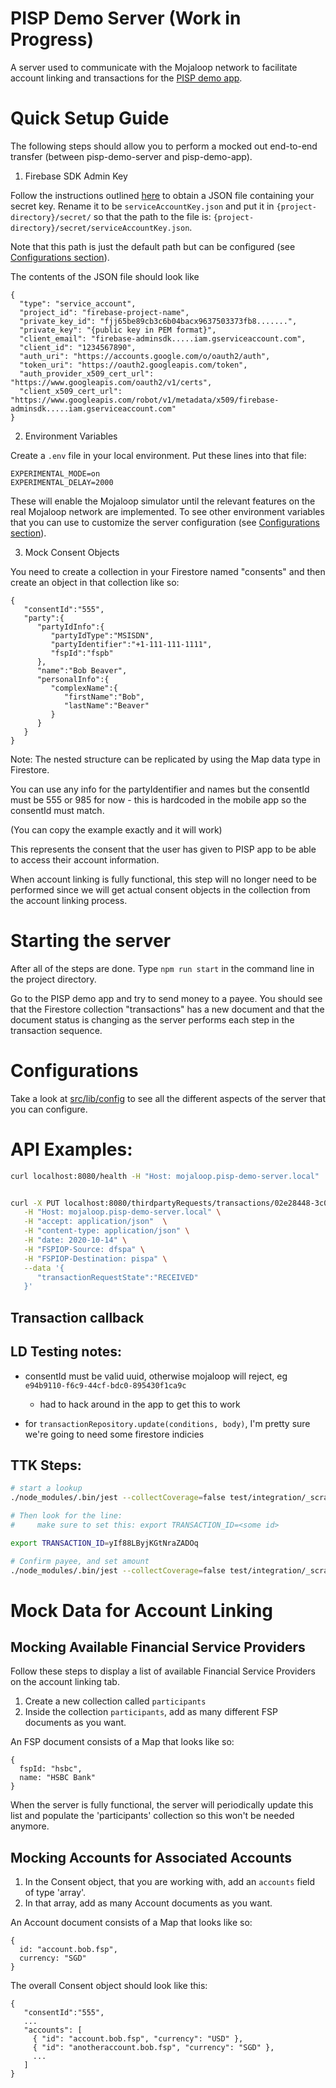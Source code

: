 # PISP Demo Server (Work in Progress)

A server used to communicate with the Mojaloop network to facilitate account linking and transactions for the [PISP demo app](https://github.com/mojaloop/pisp-demo-app-flutter).

# Quick Setup Guide

The following steps should allow you to perform a mocked out end-to-end transfer (between pisp-demo-server and pisp-demo-app).

1. Firebase SDK Admin Key

Follow the instructions outlined [here](https://firebase.google.com/docs/admin/setup) to obtain a JSON file containing your secret key.
Rename it to be `serviceAccountKey.json` and put it in `{project-directory}/secret/` so that the path to the file is: `{project-directory}/secret/serviceAccountKey.json`.

Note that this path is just the default path but can be configured (see [Configurations section](#configurations)).

The contents of the JSON file should look like
```
{
  "type": "service_account",
  "project_id": "firebase-project-name",
  "private_key_id": "fjj65be89cb3c6b04bacx9637503373fb8.......",
  "private_key": "{public key in PEM format}",
  "client_email": "firebase-adminsdk.....iam.gserviceaccount.com",
  "client_id": "1234567890",
  "auth_uri": "https://accounts.google.com/o/oauth2/auth",
  "token_uri": "https://oauth2.googleapis.com/token",
  "auth_provider_x509_cert_url": "https://www.googleapis.com/oauth2/v1/certs",
  "client_x509_cert_url": "https://www.googleapis.com/robot/v1/metadata/x509/firebase-adminsdk.....iam.gserviceaccount.com"
}
```

2. Environment Variables

Create a `.env` file in your local environment.
Put these lines into that file:
```
EXPERIMENTAL_MODE=on
EXPERIMENTAL_DELAY=2000
```
These will enable the Mojaloop simulator until the relevant features on the real Mojaloop network are implemented.
To see other environment variables that you can use to customize the server configuration (see [Configurations section](#configurations)).


3. Mock Consent Objects

You need to create a collection in your Firestore named "consents" and then create an object in that collection like so: 

```
{
   "consentId":"555",
   "party":{
      "partyIdInfo":{
         "partyIdType":"MSISDN",
         "partyIdentifier":"+1-111-111-1111",
         "fspId":"fspb"
      },
      "name":"Bob Beaver",
      "personalInfo":{
         "complexName":{
            "firstName":"Bob",
            "lastName":"Beaver"
         }
      }
   }
}
```

Note: The nested structure can be replicated by using the Map data type in Firestore.

You can use any info for the partyIdentifier and names but the consentId must be 555 or 985 for now - this is hardcoded in the mobile app so the consentId must match.

(You can copy the example exactly and it will work)

This represents the consent that the user has given to PISP app to be able to access their account information. 

When account linking is fully functional, this step will no longer need to be performed since we will get actual consent objects in the collection from the account linking process.

# Starting the server

After all of the steps are done. Type `npm run start` in the command line in the project directory.

Go to the PISP demo app and try to send money to a payee. You should see that the Firestore collection "transactions" has a new document and that the document status is changing as the server performs each step in the transaction sequence.

# Configurations

Take a look at [src/lib/config](https://github.com/mojaloop/pisp-demo-server/blob/master/src/lib/config.ts) to see all the different aspects of the server that you can configure.


# API Examples:

```bash
curl localhost:8080/health -H "Host: mojaloop.pisp-demo-server.local"


curl -X PUT localhost:8080/thirdpartyRequests/transactions/02e28448-3c05-4059-b5f7-d518d0a2d8ea \
   -H "Host: mojaloop.pisp-demo-server.local" \
   -H "accept: application/json"  \
   -H "content-type: application/json" \
   -H "date: 2020-10-14" \
   -H "FSPIOP-Source: dfspa" \
   -H "FSPIOP-Destination: pispa" \
   --data '{
      "transactionRequestState":"RECEIVED"
   }'


```


## Transaction callback

## LD Testing notes:

- consentId must be valid uuid, otherwise mojaloop will reject, eg `e94b9110-f6c9-44cf-bdc0-895430f1ca9c`
   - had to hack around in the app to get this to work

- for `transactionRepository.update(conditions, body)`, I'm pretty sure we're going to need some firestore indicies


## TTK Steps:

```bash
# start a lookup
./node_modules/.bin/jest --collectCoverage=false test/integration/_scratch_01_party_lookup.test.ts

# Then look for the line:
#     make sure to set this: export TRANSACTION_ID=<some id>

export TRANSACTION_ID=yIf88LByjKGtNraZADOq

# Confirm payee, and set amount
./node_modules/.bin/jest --collectCoverage=false test/integration/_scratch_02_payment_confirmation.test.ts
```
# Mock Data for Account Linking

## Mocking Available Financial Service Providers 

Follow these steps to display a list of available Financial Service Providers on the account linking tab.

1. Create a new collection called `participants`
2. Inside the collection `participants`, add as many different FSP documents as you want.

An FSP document consists of a Map that looks like so:

```
{
  fspId: "hsbc",
  name: "HSBC Bank"
}
```

When the server is fully functional, the server will periodically update this list and populate the 'participants' collection so this won't be needed anymore.

## Mocking Accounts for Associated Accounts

1. In the Consent object, that you are working with, add an `accounts` field of type 'array'.
2. In that array, add as many Account documents as you want.

An Account document consists of a Map that looks like so:

```
{
  id: "account.bob.fsp",
  currency: "SGD"
}
```

The overall Consent object should look like this:

```
{
   "consentId":"555",
   ...
   "accounts": [
     { "id": "account.bob.fsp", "currency": "USD" },
     { "id": "anotheraccount.bob.fsp", "currency": "SGD" },
     ...
   ]
}
```

